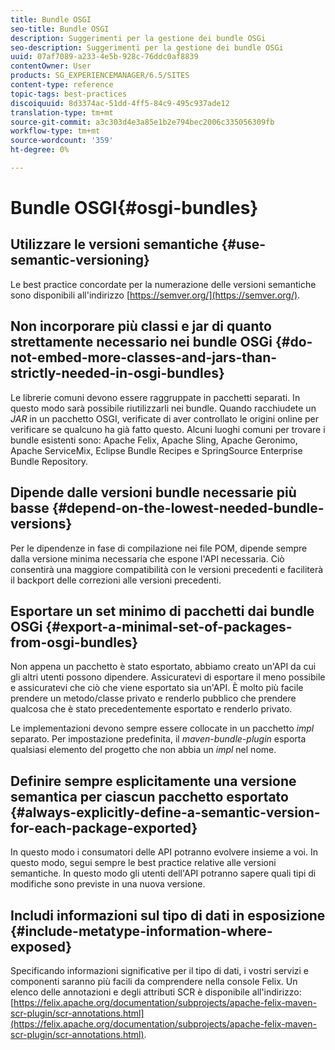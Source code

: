 ```yaml
---
title: Bundle OSGI
seo-title: Bundle OSGI
description: Suggerimenti per la gestione dei bundle OSGi
seo-description: Suggerimenti per la gestione dei bundle OSGi
uuid: 07af7089-a233-4e5b-928c-76ddc0af8839
contentOwner: User
products: SG_EXPERIENCEMANAGER/6.5/SITES
content-type: reference
topic-tags: best-practices
discoiquuid: 8d3374ac-51dd-4ff5-84c9-495c937ade12
translation-type: tm+mt
source-git-commit: a3c303d4e3a85e1b2e794bec2006c335056309fb
workflow-type: tm+mt
source-wordcount: '359'
ht-degree: 0%

---
```



# Bundle OSGI{#osgi-bundles}

## Utilizzare le versioni semantiche {#use-semantic-versioning}

Le best practice concordate per la numerazione delle versioni semantiche sono disponibili all&#39;indirizzo [https://semver.org/](https://semver.org/).

## Non incorporare più classi e jar di quanto strettamente necessario nei bundle OSGi {#do-not-embed-more-classes-and-jars-than-strictly-needed-in-osgi-bundles}

Le librerie comuni devono essere raggruppate in pacchetti separati. In questo modo sarà possibile riutilizzarli nei bundle. Quando racchiudete un *JAR* in un pacchetto OSGI, verificate di aver controllato le origini online per verificare se qualcuno ha già fatto questo. Alcuni luoghi comuni per trovare i bundle esistenti sono: Apache Felix, Apache Sling, Apache Geronimo, Apache ServiceMix, Eclipse Bundle Recipes e SpringSource Enterprise Bundle Repository.

## Dipende dalle versioni bundle necessarie più basse {#depend-on-the-lowest-needed-bundle-versions}

Per le dipendenze in fase di compilazione nei file POM, dipende sempre dalla versione minima necessaria che espone l&#39;API necessaria. Ciò consentirà una maggiore compatibilità con le versioni precedenti e faciliterà il backport delle correzioni alle versioni precedenti.

## Esportare un set minimo di pacchetti dai bundle OSGi {#export-a-minimal-set-of-packages-from-osgi-bundles}

Non appena un pacchetto è stato esportato, abbiamo creato un&#39;API da cui gli altri utenti possono dipendere. Assicuratevi di esportare il meno possibile e assicuratevi che ciò che viene esportato sia un&#39;API. È molto più facile prendere un metodo/classe privato e renderlo pubblico che prendere qualcosa che è stato precedentemente esportato e renderlo privato.

Le implementazioni devono sempre essere collocate in un pacchetto *impl* separato. Per impostazione predefinita, il *maven-bundle-plugin* esporta qualsiasi elemento del progetto che non abbia un *impl* nel nome.

## Definire sempre esplicitamente una versione semantica per ciascun pacchetto esportato {#always-explicitly-define-a-semantic-version-for-each-package-exported}

In questo modo i consumatori delle API potranno evolvere insieme a voi. In questo modo, segui sempre le best practice relative alle versioni semantiche. In questo modo gli utenti dell&#39;API potranno sapere quali tipi di modifiche sono previste in una nuova versione.

## Includi informazioni sul tipo di dati in esposizione {#include-metatype-information-where-exposed}

Specificando informazioni significative per il tipo di dati, i vostri servizi e componenti saranno più facili da comprendere nella console Felix. Un elenco delle annotazioni e degli attributi SCR è disponibile all&#39;indirizzo: [https://felix.apache.org/documentation/subprojects/apache-felix-maven-scr-plugin/scr-annotations.html](https://felix.apache.org/documentation/subprojects/apache-felix-maven-scr-plugin/scr-annotations.html).
